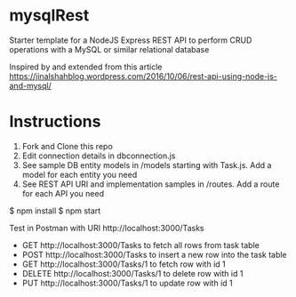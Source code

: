 # mysqlRest
Starter template for a NodeJS Express REST API to perform CRUD operations with a MySQL or similar relational database

Inspired by and extended from this article
https://jinalshahblog.wordpress.com/2016/10/06/rest-api-using-node-js-and-mysql/

# Instructions
1. Fork and Clone this repo
2. Edit connection details in dbconnection.js
3. See sample DB entity models in /models starting with Task.js.  Add a model for each entity you need
4. See REST API URI and implementation samples in /routes.  Add a route for each API you need

$ npm install
$ npm start

Test in Postman with URI http://localhost:3000/Tasks
* GET http://localhost:3000/Tasks to fetch all rows from task table
* POST http://localhost:3000/Tasks to insert a new row into the task table
* GET http://localhost:3000/Tasks/1 to fetch row with id 1
* DELETE http://localhost:3000/Tasks/1 to delete row with id 1
* PUT http://localhost:3000/Tasks/1 to update row with id 1